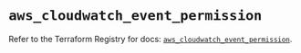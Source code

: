 # `aws_cloudwatch_event_permission`

Refer to the Terraform Registry for docs: [`aws_cloudwatch_event_permission`](https://registry.terraform.io/providers/hashicorp/aws/6.19.0/docs/resources/cloudwatch_event_permission).
